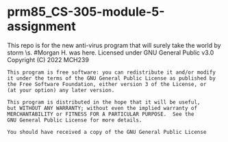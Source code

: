 # prm85_CS-305-module-5-assignment
This repo is for the new anti-virus program that will surely take the world by 
storm \s.
#Morgan H. was here. 
        Licensed under GNU General Public v3.0
        Copyright (C) 2022  MCH239

    This program is free software: you can redistribute it and/or modify
    it under the terms of the GNU General Public License as published by
    the Free Software Foundation, either version 3 of the License, or
    (at your option) any later version.

    This program is distributed in the hope that it will be useful,
    but WITHOUT ANY WARRANTY; without even the implied warranty of
    MERCHANTABILITY or FITNESS FOR A PARTICULAR PURPOSE.  See the
    GNU General Public License for more details.

    You should have received a copy of the GNU General Public License

